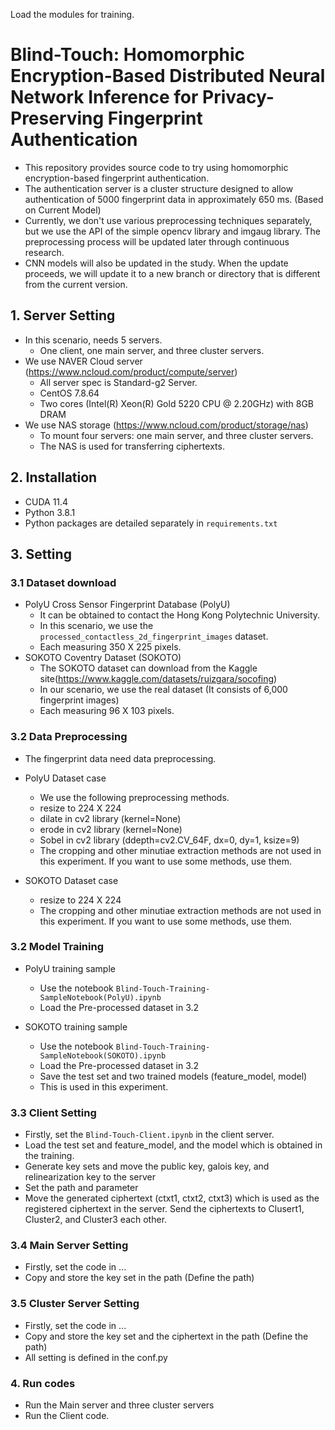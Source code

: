 Load the modules for training.

# Blind-Touch: Homomorphic Encryption-Based Distributed Neural Network Inference for Privacy-Preserving Fingerprint Authentication

- This repository provides source code to try using homomorphic encryption-based fingerprint authentication.
- The authentication server is a cluster structure designed to allow authentication of 5000 fingerprint data in approximately 650 ms. (Based on Current Model)
- Currently, we don't use various preprocessing techniques separately, but we use the API of the simple opencv library and imgaug library. The preprocessing process will be updated later through continuous research.
- CNN models will also be updated in the study. When the update proceeds, we will update it to a new branch or directory that is different from the current version.

## 1. Server Setting
- In this scenario, needs 5 servers.
  - One client, one main server, and three cluster servers.
- We use NAVER Cloud server (https://www.ncloud.com/product/compute/server)
  - All server spec is Standard-g2 Server.
  - CentOS 7.8.64
  - Two cores (Intel(R) Xeon(R) Gold 5220 CPU @ 2.20GHz) with 8GB DRAM
- We use NAS storage (https://www.ncloud.com/product/storage/nas) 
  - To mount four servers: one main server, and three cluster servers.
  - The NAS is used for transferring ciphertexts.

## 2. Installation
- CUDA 11.4
- Python 3.8.1
- Python packages are detailed separately in ```requirements.txt```

## 3. Setting
### 3.1 Dataset download
- PolyU Cross Sensor Fingerprint Database (PolyU)
  - It can be obtained to contact the Hong Kong Polytechnic University.
  - In this scenario, we use the ```processed_contactless_2d_fingerprint_images``` dataset.
  - Each measuring 350 X 225 pixels.
- SOKOTO Coventry Dataset (SOKOTO)
  - The SOKOTO dataset can download from the Kaggle site(https://www.kaggle.com/datasets/ruizgara/socofing)
  - In our scenario, we use the real dataset (It consists of 6,000 fingerprint images)
  - Each measuring 96 X 103 pixels.

### 3.2 Data Preprocessing
- The fingerprint data need data preprocessing.
- PolyU Dataset case
  - We use the following preprocessing methods.
  - resize to 224 X 224
  - dilate in cv2 library (kernel=None)
  - erode in cv2 library (kernel=None)
  - Sobel in cv2 library (ddepth=cv2.CV_64F, dx=0, dy=1, ksize=9)
  - The cropping and other minutiae extraction methods are not used in this experiment. If you want to use some methods, use them.

- SOKOTO Dataset case
  - resize to 224 X 224
  - The cropping and other minutiae extraction methods are not used in this experiment. If you want to use some methods, use them.

### 3.2 Model Training
- PolyU training sample
  - Use the notebook ```Blind-Touch-Training-SampleNotebook(PolyU).ipynb```
  - Load the Pre-processed dataset in 3.2

- SOKOTO training sample
  - Use the notebook ```Blind-Touch-Training-SampleNotebook(SOKOTO).ipynb```
  - Load the Pre-processed dataset in 3.2
  - Save the test set and two trained models (feature_model, model)
  - This is used in this experiment. 

### 3.3 Client Setting
- Firstly, set the ```Blind-Touch-Client.ipynb``` in the client server.
- Load the test set and feature_model, and the model which is obtained in the training.
- Generate key sets and move the public key, galois key, and relinearization key to the server
- Set the path and parameter
- Move the generated ciphertext (ctxt1, ctxt2, ctxt3) which is used as the registered ciphertext in the server. Send the ciphertexts to Clusert1, Cluster2, and Cluster3 each other.

### 3.4 Main Server Setting
- Firstly, set the code in ...
- Copy and store the key set in the path (Define the path)

### 3.5 Cluster Server Setting
- Firstly, set the code in ...
- Copy and store the key set and the ciphertext in the path (Define the path)
- All setting is defined in the conf.py

### 4. Run codes
- Run the Main server and three cluster servers
- Run the Client code.
 
